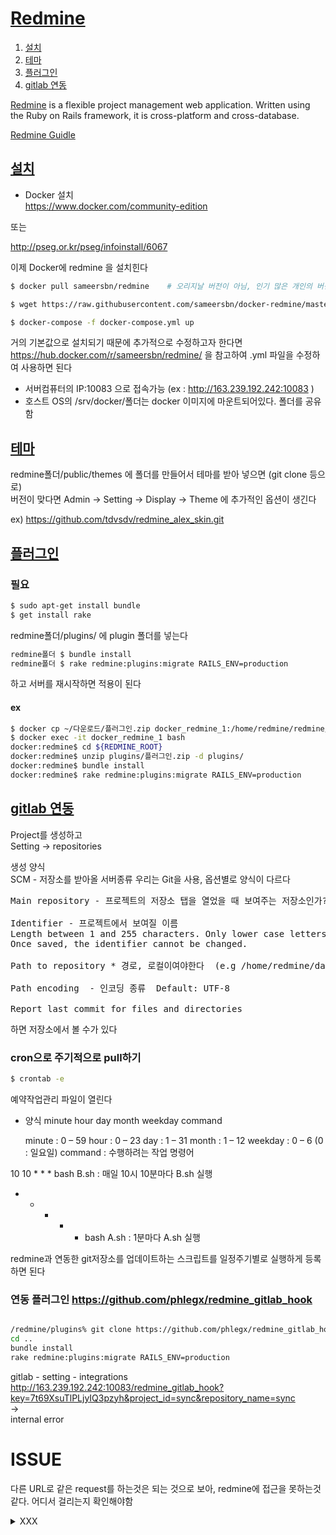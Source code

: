 # [Redmine](../README.md)<a name = "TOP"></a>
1. [설치](#install)
2. [테마](#theme)
3. [플러그인](#plugin)
4. [gitlab 연동](#gitlab)

[Redmine](https://www.redmine.org/) is a flexible project management web application. Written using the Ruby on Rails framework, it is cross-platform and cross-database.    

[Redmine Guidle](https://www.redmine.org/projects/redmine/wiki/Guide)  
    
    
    
## [설치](#TOP)<a name = "install">

+ Docker 설치  
https://www.docker.com/community-edition  

또는  
 
http://pseg.or.kr/pseg/infoinstall/6067  

이제 Docker에 redmine 을 설치힌다 

```bash
$ docker pull sameersbn/redmine    # 오리지날 버전이 아님, 인기 많은 개인의 버전

$ wget https://raw.githubusercontent.com/sameersbn/docker-redmine/master/docker-compose.yml

$ docker-compose -f docker-compose.yml up

```

거의 기본값으로 설치되기 때문에 추가적으로 수정하고자 한다면  
https://hub.docker.com/r/sameersbn/redmine/
을 참고하여  .yml 파일을 수정하여 사용하면 된다  

+ 서버컴퓨터의 IP:10083 으로 접속가능 (ex : http://163.239.192.242:10083  )   
+ 호스트 OS의 /srv/docker/폴더는 docker 이미지에 마운트되어있다. 폴더를 공유함      

## [테마](#TOP)<a name ="theme"></a>

redmine폴더/public/themes 에 폴더를 만들어서 테마를 받아 넣으면 (git clone 등으로)   
버전이 맞다면 Admin -> Setting -> Display -> Theme 에 추가적인 옵션이 생긴다    

ex) https://github.com/tdvsdv/redmine_alex_skin.git


## [플러그인](#TOP)<a name = "plugin"></a>

### 필요
```bash
$ sudo apt-get install bundle
$ get install rake 
```

redmine폴더/plugins/ 에 plugin 폴더를 넣는다

```bash
redmine폴더 $ bundle install
redmine폴더 $ rake redmine:plugins:migrate RAILS_ENV=production
```

하고 서버를 재시작하면 적용이 된다

#### ex 

```bash
$ docker cp ~/다운로드/플러그인.zip docker_redmine_1:/home/redmine/redmine/plugins/
$ docker exec -it docker_redmine_1 bash
docker:redmine$ cd ${REDMINE_ROOT}
docker:redmine$ unzip plugins/플러그인.zip -d plugins/
docker:redmine$ bundle install
docker:redmine$ rake redmine:plugins:migrate RAILS_ENV=production
```

## [gitlab 연동](#TOP)<a name = "gitlab"></a>

Project를 생성하고  
Setting -> repositories  

생성 양식  
SCM  - 저장소를 받아올 서버종류 우리는 Git을 사용, 옵션별로 양식이 다르다  

<pre>
Main repository - 프로젝트의 저장소 탭을 열었을 때 보여주는 저장소인가?

Identifier - 프로젝트에서 보여질 이름 
Length between 1 and 255 characters. Only lower case letters (a-z), numbers, dashes and underscores are allowed.
Once saved, the identifier cannot be changed.

Path to repository * 경로, 로컬이여야한다  (e.g /home/redmine/data/repo/OpenAudioLibraryStudy/.git)

Path encoding  - 인코딩 종류  Default: UTF-8

Report last commit for files and directories 
</pre>

하면 저장소에서 볼 수가 있다  

### cron으로 주기적으로 pull하기  
```bash
$ crontab -e
````

예약작업관리 파일이 열린다  

+ 양식
minute hour day month weekday command

    minute : 0 – 59
    hour : 0 – 23
    day : 1 – 31
    month : 1 – 12
    weekday : 0 – 6 (0 : 일요일)
    command : 수행하려는 작업 명령어

10 10 * * * bash B.sh : 매일 10시 10분마다 B.sh 실행  
 
* * * * * bash A.sh  : 1분마다 A.sh 실행  

redmine과 연동한 git저장소를 업데이트하는 스크립트를 일정주기별로 실행하게 등록하면 된다  


### 연동 플러그인   https://github.com/phlegx/redmine_gitlab_hook


```bash

/redmine/plugins% git clone https://github.com/phlegx/redmine_gitlab_hook.git
cd ..
bundle install
rake redmine:plugins:migrate RAILS_ENV=production
```  
gitlab - setting - integrations    
http://163.239.192.242:10083/redmine_gitlab_hook?key=7t69XsuTlPLjyIQ3pzyh&project_id=sync&repository_name=sync  
->  
internal error 

# ISSUE
다른 URL로 같은 request를 하는것은 되는 것으로 보아, redmine에 접근을 못하는것 같다. 어디서 걸리는지 확인해야함








    
<details><summary>XXX</summary>
    
# TODO
dcoker 로 redmine  
docker 설치는 함


## [설치](#TOP)

+ [Docker](https://www.docker.com/)  
설치  : http://pseg.or.kr/pseg/infoinstall/6067  

레드마인 : https://hub.docker.com/_/redmine/

도커 활용 : http://raccoonyy.github.io/docker-usages-for-dev-environment-setup/  

도커 버전 문서 :https://docs.docker.com/compose/compose-file/compose-versioning/#version-2


``` bash

$ sudo docker run -d --name redmine_mysql -e MYSQL_ROOT_PASSWORD=qwer1234 -e MYSQL_DATABASE=redmine_db mysql

$ sudo docker run -d --name some-redmine --link redmine_mysql:mysql redmine

$ curl -L https://github.com/docker/compose/releases/download/1.21.1/docker-compose-`uname -s`-`uname -m` -o /usr/local/bin/docker-compose

$  sudo chmod +x /usr/local/bin/docker-compose 

$ sudo apt-get install docker-compose -- 이전 버전 설치함



$ vim docker-compose.yml
```
<details><summary>docker-compose.yml</summary>
    
```
version: '3.1'

services:

    redmine:
        image: redmine
        restart : always
        container_name: redmine
        ports:
            - 8080:3000
        environment:
            REDMINE_DB_MYSQL: db
            REDMINE_DB_PASSWORD: qwer1234

    db:
            #image: mysql # error | mbind : operation not permmited 
            image: mysql:5.7
            restart: always
            ports:
                - 3306:3306
            environment:
                MYSQL_ROOT_PASSWORD: qwer1234
                MYSQL_DATABASE: redmine

```    
</details>



``` bash
$ sudo docker-compose -f docer-compose.yml up

```
초기 주소 : http://localhost:8080
초기 관리자 계정 : Login : admin  |  Password : admin  


sudo docker run -it redmine bash

https://www.redmineup.com/pages/help/installation/installing-redmine-on-ubuntu-16-04

https://www.redmineup.com/pages/help/installation/installing-redmine-on-ubuntu-16-04#Setting-a-secure-connection-HTTPS-in-nginx

```bash
subversion imagemagick libmagickwand-dev libcurl4-openssl-dev curl

# gpg --keyserver hkp://keys.gnupg.net --recv-keys D39DC0E3
# curl -L https://get.rvm.io | bash -s stable --ruby=2.2.6

```

[The Bitnami Redmine Stack](https://bitnami.com/stack/redmine)   
Bitnami 는 다른 패키지를 많이 사용하는 어플리케이션을 이용할때, 한번에 패키지를 설치하거나 패키지가 설치된 가상머신을 사용할 수 있게한다. 어플리케이션 마다 다른 구성의 Bitnami를 지원한다   

자신에 OS에 맞는 인스톨러를 받는다. 자신의 OS에 직접 설치할 수도 있고, 가상 머신을 사용할 수도 있다.  
+ Ubuntu 인스톨러   
  1. 추가적으로 설치할 구성요소  
  2. 설치 경로
  3. 레드마인 계정
      * You real name
      * Email Address
      * Login
      * Password    
  4. 언어  
  5. 이메일로 Notification 가능? 
  6. Redmine을 클라우드에서 구동(유료)
  7. 완료  
 
  
bitnami 를 이용한 편한 설치  
http://www.redmine.or.kr/projects/community/wiki/Linux

[bitnami](https://bitnami.com/)     
Bitnami has automated the ability to package, deploy and maintain applications, lowering the barrier to adoption for anyone to deploy and maintain a full spectrum of server applications, development stacks and infrastructure applications in virtually any format. 

Bitnami 로 하면 원래의 redmine 구조가 아닌 bitnami의 구조로 설치가 되며, 설정또한 원래의 설정퍼일과 bitnami에서 관리하는 설정파일이 따로 있어서 일이 많다  


  ## [접속](#TOP)<a name = "enter"></a>
  
  설치 폴더에서 manager-linux-x64.run을 실행  
  Go to Application 으로 사이트에 접속 할 수 있다 
  거기서 Admin 계정으로 로그인하면 환경설정 가능  
  
  ## [git](#TOP)<a name = "git"></a>
  
  Redmine의 프로젝트를 나의 git 과 연결히려면  
  project -> Settings -> Reoisutirues -> New Repository  
  + SCM : git
  + Main repository : option (default yes)
  + Identifier
  + Path to repository : e.g /home/ffe/git/OpenAudioLibraryStudy/.git
  
  하면은 project에 Repository 항목이 생긴다  
  처음 열때는 이전 commit기록을 다 불러오기 때문에 시간이 좀 걸린다  
  
  ### Issue : Redmine 의 repo는 local git과 연동되어있다. github와의 sync를 위해 주기적으로 update를 하거나 pull하거나 우선순위를 정해서 처리하는걸 생각해 봐야함
  
  ## [WEB](#TOP)<a name = "web"></a> 
  
  http://matoker.com/30183738344
  
  libapache2-mod-passenger
 ruby-dev
 
 https://community.bitnami.com/t/redmine-how-could-i-change-the-localhost-8080-to-public-url-example-com/23362/18
  
  
  </details>

